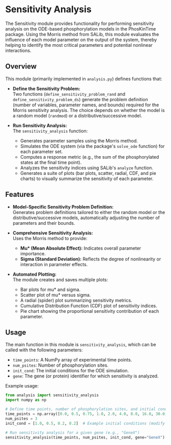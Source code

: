 # Sensitivity Analysis

The Sensitivity module provides functionality for performing sensitivity analysis on the ODE-based phosphorylation models in the PhosKinTime package. Using the Morris method from SALib, this module evaluates the influence of each model parameter on the output of the system, thereby helping to identify the most critical parameters and potential nonlinear interactions.

## Overview

This module (primarily implemented in `analysis.py`) defines functions that:
- **Define the Sensitivity Problem:**  
  Two functions (`define_sensitivity_problem_rand` and `define_sensitivity_problem_ds`) generate the problem definition (number of variables, parameter names, and bounds) required for the Morris sensitivity analysis. The choice depends on whether the model is a random model (`randmod`) or a distributive/successive model.
  
- **Run Sensitivity Analysis:**  
  The `sensitivity_analysis` function:
  - Generates parameter samples using the Morris method.
  - Simulates the ODE system (via the package's `solve_ode` function) for each parameter set.
  - Computes a response metric (e.g., the sum of the phosphorylated states at the final time point).
  - Analyzes the sensitivity indices using SALib's `analyze` function.
  - Generates a suite of plots (bar plots, scatter, radial, CDF, and pie charts) to visually summarize the sensitivity of each parameter.

## Features

- **Model-Specific Sensitivity Problem Definition:**  
  Generates problem definitions tailored to either the random model or the distributive/successive models, automatically adjusting the number of parameters and their bounds.

- **Comprehensive Sensitivity Analysis:**  
  Uses the Morris method to provide:
  - **Mu\* (Mean Absolute Effect):** Indicates overall parameter importance.
  - **Sigma (Standard Deviation):** Reflects the degree of nonlinearity or interaction in parameter effects.

- **Automated Plotting:**  
  The module creates and saves multiple plots:
  - Bar plots for mu\* and sigma.
  - Scatter plot of mu\* versus sigma.
  - A radial (spider) plot summarizing sensitivity metrics.
  - Cumulative Distribution Function (CDF) plot of sensitivity indices.
  - Pie chart showing the proportional sensitivity contribution of each parameter.

## Usage

The main function in this module is `sensitivity_analysis`, which can be called with the following parameters:

- `time_points`: A NumPy array of experimental time points.
- `num_psites`: Number of phosphorylation sites.
- `init_cond`: The initial conditions for the ODE simulation.
- `gene`: The gene (or protein) identifier for which sensitivity is analyzed.

Example usage:

```python
from analysis import sensitivity_analysis
import numpy as np

# Define time points, number of phosphorylation sites, and initial conditions.
time_points = np.array([0.0, 0.5, 0.75, 1.0, 2.0, 4.0, 8.0, 16.0, 30.0, 60.0, 120.0, 240.0, 480.0, 960.0])
num_psites = 3
init_cond = [1.0, 0.5, 0.2, 0.2]  # Example initial conditions (modify as needed)

# Run sensitivity analysis for a given gene (e.g., "GeneX")
sensitivity_analysis(time_points, num_psites, init_cond, gene="GeneX")
